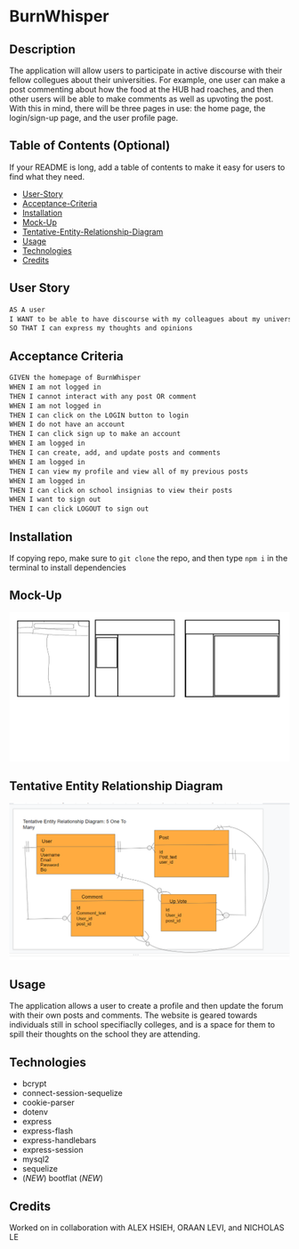 # BurnWhisper

## Description

The application will allow users to participate in active discourse with their fellow collegues about their universities. For example, one user can make a post commenting about how the food at the HUB had roaches, and then other users will be able to make comments as well as upvoting the post. With this in mind, there will be three pages in use: the home page, the login/sign-up page, and the user profile page. 

## Table of Contents (Optional)

If your README is long, add a table of contents to make it easy for users to find what they need.

- [User-Story](#user-story)
- [Acceptance-Criteria](#acceptance-criteria)
- [Installation](#installation)
- [Mock-Up](#mock-up)
- [Tentative-Entity-Relationship-Diagram](#tentative-entity-relationship-diagram)
- [Usage](#usage)
- [Technologies](#technologies)
- [Credits](#credits)

## User Story
```md
AS A user
I WANT to be able to have discourse with my colleagues about my university or school
SO THAT I can express my thoughts and opinions
```

## Acceptance Criteria
```md
GIVEN the homepage of BurnWhisper
WHEN I am not logged in
THEN I cannot interact with any post OR comment
WHEN I am not logged in
THEN I can click on the LOGIN button to login
WHEN I do not have an account
THEN I can click sign up to make an account
WHEN I am logged in
THEN I can create, add, and update posts and comments
WHEN I am logged in
THEN I can view my profile and view all of my previous posts
WHEN I am logged in
THEN I can click on school insignias to view their posts
WHEN I want to sign out
THEN I can click LOGOUT to sign out
```

## Installation
If copying repo, make sure to `git clone` the repo, and then type `npm i` in the terminal to install dependencies

## Mock-Up
<img src = "./assets/mockup.png" >

## Tentative Entity Relationship Diagram
<img src = "./assets/Screenshot_16.png">

## Usage
The application allows a user to create a profile and then update the forum with their own posts and comments. The website is geared towards individuals still in school specifiaclly colleges, and is a space for them to spill their thoughts on the school they are attending. 

## Technologies
- bcrypt
- connect-session-sequelize
- cookie-parser
- dotenv
- express
- express-flash
- express-handlebars
- express-session
- mysql2
- sequelize
- (*NEW*) bootflat (*NEW*)

## Credits
Worked on in collaboration with ALEX HSIEH, ORAAN LEVI, and NICHOLAS LE